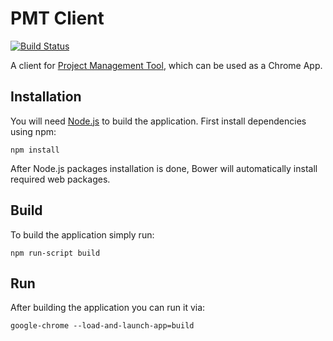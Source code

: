 PMT Client
==========

[![Build Status](https://travis-ci.org/adrianolek/PMT-Client.svg?branch=master)](https://travis-ci.org/adrianolek/PMT-Client)

A client for [Project Management Tool](https://github.com/adrianolek/PMT), which can be used as a Chrome App.

Installation
------------

You will need [Node.js](https://nodejs.org/download/) to build the application.
First install dependencies using npm:

    npm install

After Node.js packages installation is done, Bower will automatically install required web packages.

Build
-----

To build the application simply run:

    npm run-script build

Run
---

After building the application you can run it via:

    google-chrome --load-and-launch-app=build
